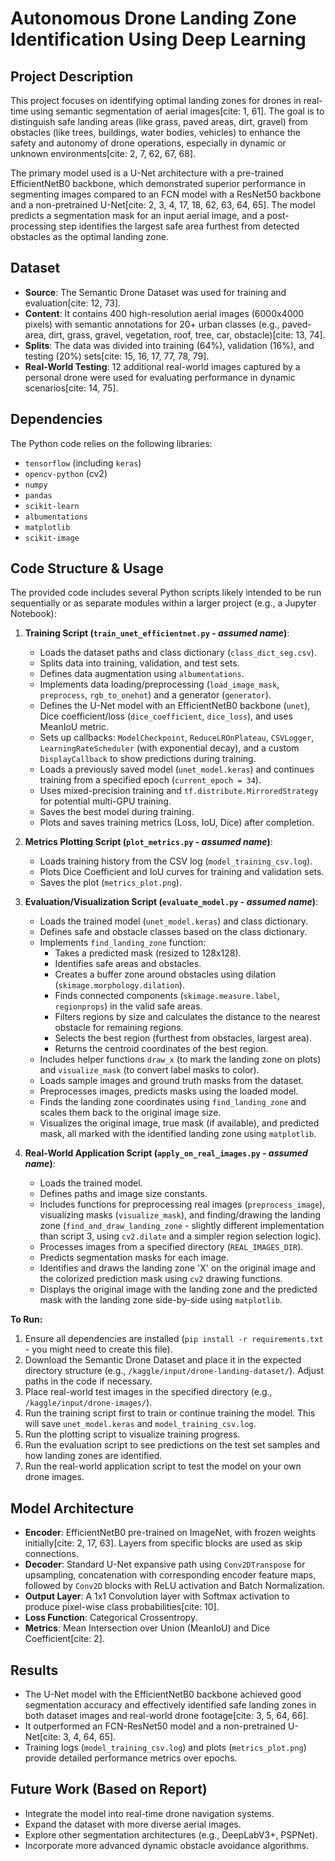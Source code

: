 # Autonomous Drone Landing Zone Identification Using Deep Learning

## Project Description

This project focuses on identifying optimal landing zones for drones in real-time using semantic segmentation of aerial images[cite: 1, 61]. The goal is to distinguish safe landing areas (like grass, paved areas, dirt, gravel) from obstacles (like trees, buildings, water bodies, vehicles) to enhance the safety and autonomy of drone operations, especially in dynamic or unknown environments[cite: 2, 7, 62, 67, 68].

The primary model used is a U-Net architecture with a pre-trained EfficientNetB0 backbone, which demonstrated superior performance in segmenting images compared to an FCN model with a ResNet50 backbone and a non-pretrained U-Net[cite: 2, 3, 4, 17, 18, 62, 63, 64, 65]. The model predicts a segmentation mask for an input aerial image, and a post-processing step identifies the largest safe area furthest from detected obstacles as the optimal landing zone.

## Dataset

* **Source**: The Semantic Drone Dataset was used for training and evaluation[cite: 12, 73].
* **Content**: It contains 400 high-resolution aerial images (6000x4000 pixels) with semantic annotations for 20+ urban classes (e.g., paved-area, dirt, grass, gravel, vegetation, roof, tree, car, obstacle)[cite: 13, 74].
* **Splits**: The data was divided into training (64%), validation (16%), and testing (20%) sets[cite: 15, 16, 17, 77, 78, 79].
* **Real-World Testing**: 12 additional real-world images captured by a personal drone were used for evaluating performance in dynamic scenarios[cite: 14, 75].

## Dependencies

The Python code relies on the following libraries:

* `tensorflow` (including `keras`)
* `opencv-python` (cv2)
* `numpy`
* `pandas`
* `scikit-learn`
* `albumentations`
* `matplotlib`
* `scikit-image`

## Code Structure & Usage

The provided code includes several Python scripts likely intended to be run sequentially or as separate modules within a larger project (e.g., a Jupyter Notebook):

1.  **Training Script (`train_unet_efficientnet.py` - *assumed name*)**:
    * Loads the dataset paths and class dictionary (`class_dict_seg.csv`).
    * Splits data into training, validation, and test sets.
    * Defines data augmentation using `albumentations`.
    * Implements data loading/preprocessing (`load_image_mask`, `preprocess`, `rgb_to_onehot`) and a generator (`generator`).
    * Defines the U-Net model with an EfficientNetB0 backbone (`unet`), Dice coefficient/loss (`dice_coefficient`, `dice_loss`), and uses MeanIoU metric.
    * Sets up callbacks: `ModelCheckpoint`, `ReduceLROnPlateau`, `CSVLogger`, `LearningRateScheduler` (with exponential decay), and a custom `DisplayCallback` to show predictions during training.
    * Loads a previously saved model (`unet_model.keras`) and continues training from a specified epoch (`current_epoch = 34`).
    * Uses mixed-precision training and `tf.distribute.MirroredStrategy` for potential multi-GPU training.
    * Saves the best model during training.
    * Plots and saves training metrics (Loss, IoU, Dice) after completion.

2.  **Metrics Plotting Script (`plot_metrics.py` - *assumed name*)**:
    * Loads training history from the CSV log (`model_training_csv.log`).
    * Plots Dice Coefficient and IoU curves for training and validation sets.
    * Saves the plot (`metrics_plot.png`).

3.  **Evaluation/Visualization Script (`evaluate_model.py` - *assumed name*)**:
    * Loads the trained model (`unet_model.keras`) and class dictionary.
    * Defines safe and obstacle classes based on the class dictionary.
    * Implements `find_landing_zone` function:
        * Takes a predicted mask (resized to 128x128).
        * Identifies safe areas and obstacles.
        * Creates a buffer zone around obstacles using dilation (`skimage.morphology.dilation`).
        * Finds connected components (`skimage.measure.label`, `regionprops`) in the valid safe areas.
        * Filters regions by size and calculates the distance to the nearest obstacle for remaining regions.
        * Selects the best region (furthest from obstacles, largest area).
        * Returns the centroid coordinates of the best region.
    * Includes helper functions `draw_x` (to mark the landing zone on plots) and `visualize_mask` (to convert label masks to color).
    * Loads sample images and ground truth masks from the dataset.
    * Preprocesses images, predicts masks using the loaded model.
    * Finds the landing zone coordinates using `find_landing_zone` and scales them back to the original image size.
    * Visualizes the original image, true mask (if available), and predicted mask, all marked with the identified landing zone using `matplotlib`.

4.  **Real-World Application Script (`apply_on_real_images.py` - *assumed name*)**:
    * Loads the trained model.
    * Defines paths and image size constants.
    * Includes functions for preprocessing real images (`preprocess_image`), visualizing masks (`visualize_mask`), and finding/drawing the landing zone (`find_and_draw_landing_zone` - slightly different implementation than script 3, using `cv2.dilate` and a simpler region selection logic).
    * Processes images from a specified directory (`REAL_IMAGES_DIR`).
    * Predicts segmentation masks for each image.
    * Identifies and draws the landing zone 'X' on the original image and the colorized prediction mask using `cv2` drawing functions.
    * Displays the original image with the landing zone and the predicted mask with the landing zone side-by-side using `matplotlib`.

**To Run:**

1.  Ensure all dependencies are installed (`pip install -r requirements.txt` - you might need to create this file).
2.  Download the Semantic Drone Dataset and place it in the expected directory structure (e.g., `/kaggle/input/drone-landing-dataset/`). Adjust paths in the code if necessary.
3.  Place real-world test images in the specified directory (e.g., `/kaggle/input/drone-images/`).
4.  Run the training script first to train or continue training the model. This will save `unet_model.keras` and `model_training_csv.log`.
5.  Run the plotting script to visualize training progress.
6.  Run the evaluation script to see predictions on the test set samples and how landing zones are identified.
7.  Run the real-world application script to test the model on your own drone images.

## Model Architecture

* **Encoder**: EfficientNetB0 pre-trained on ImageNet, with frozen weights initially[cite: 2, 17, 63]. Layers from specific blocks are used as skip connections.
* **Decoder**: Standard U-Net expansive path using `Conv2DTranspose` for upsampling, concatenation with corresponding encoder feature maps, followed by `Conv2D` blocks with ReLU activation and Batch Normalization.
* **Output Layer**: A 1x1 Convolution layer with Softmax activation to produce pixel-wise class probabilities[cite: 10].
* **Loss Function**: Categorical Crossentropy.
* **Metrics**: Mean Intersection over Union (MeanIoU) and Dice Coefficient[cite: 2].

## Results

* The U-Net model with the EfficientNetB0 backbone achieved good segmentation accuracy and effectively identified safe landing zones in both dataset images and real-world drone footage[cite: 3, 5, 64, 66].
* It outperformed an FCN-ResNet50 model and a non-pretrained U-Net[cite: 3, 4, 64, 65].
* Training logs (`model_training_csv.log`) and plots (`metrics_plot.png`) provide detailed performance metrics over epochs.

## Future Work (Based on Report)

* Integrate the model into real-time drone navigation systems.
* Expand the dataset with more diverse aerial images.
* Explore other segmentation architectures (e.g., DeepLabV3+, PSPNet).
* Incorporate more advanced dynamic obstacle avoidance algorithms.
